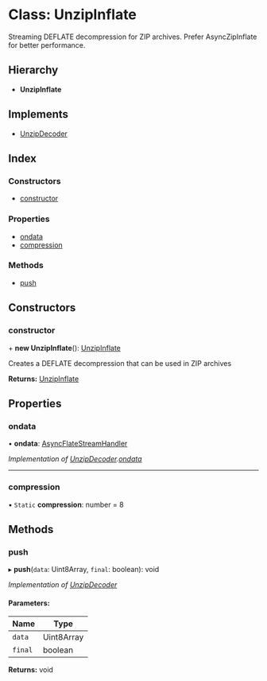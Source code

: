 # Class: UnzipInflate

Streaming DEFLATE decompression for ZIP archives. Prefer AsyncZipInflate for
better performance.

## Hierarchy

* **UnzipInflate**

## Implements

* [UnzipDecoder](../interfaces/unzipdecoder.md)

## Index

### Constructors

* [constructor](unzipinflate.md#constructor)

### Properties

* [ondata](unzipinflate.md#ondata)
* [compression](unzipinflate.md#compression)

### Methods

* [push](unzipinflate.md#push)

## Constructors

### constructor

\+ **new UnzipInflate**(): [UnzipInflate](unzipinflate.md)

Creates a DEFLATE decompression that can be used in ZIP archives

**Returns:** [UnzipInflate](unzipinflate.md)

## Properties

### ondata

•  **ondata**: [AsyncFlateStreamHandler](../README.md#asyncflatestreamhandler)

*Implementation of [UnzipDecoder](../interfaces/unzipdecoder.md).[ondata](../interfaces/unzipdecoder.md#ondata)*

___

### compression

▪ `Static` **compression**: number = 8

## Methods

### push

▸ **push**(`data`: Uint8Array, `final`: boolean): void

*Implementation of [UnzipDecoder](../interfaces/unzipdecoder.md)*

#### Parameters:

Name | Type |
------ | ------ |
`data` | Uint8Array |
`final` | boolean |

**Returns:** void
